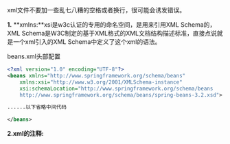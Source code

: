 xml文件不要加一些乱七八糟的空格或者换行，很可能会诱发错误。



**1.** **xmlns:**xsi是w3c认证的专用的命名空间，是用来引用XML Schema的，XML Schema是W3C制定的基于XML格式的XML文档结构描述标准，直接点说就是一个xml引入的XML Schema中定义了这个xml的语法。



beans.xml头部配置

```xml
<?xml version="1.0" encoding="UTF-8"?>
<beans xmlns="http://www.springframework.org/schema/beans"
    xmlns:xsi="http://www.w3.org/2001/XMLSchema-instance" 
    xsi:schemaLocation="http://www.springframework.org/schema/beans
    http://www.springframework.org/schema/beans/spring-beans-3.2.xsd">

......以下省略中间代码

</beans>
```





**2.xml的注释:**

<!--      -->



